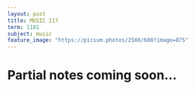 ```yaml
---
layout: post
title: MUSIC 117
term: 1181
subject: music
feature_image: "https://picsum.photos/2560/600?image=875"
---
```

# Partial notes coming soon...
